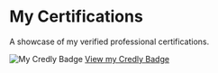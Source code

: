 # My Certifications
A showcase of my verified professional certifications.

![My Credly Badge](https://images.credly.com/size/340x340/images/3a12ef20-6eca-417a-b1c5-5674bb07724c/image.png)
[View my Credly Badge](https://www.credly.com/badges/3a12ef20-6eca-417a-b1c5-5674bb07724c/public_url)
